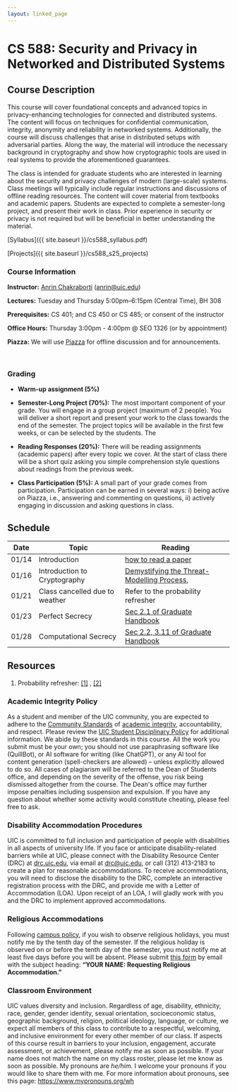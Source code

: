 ```yaml
---
layout: linked_page
---
```


# CS 588: Security and Privacy in Networked and Distributed Systems



## Course Description

This course will cover foundational concepts and advanced topics in privacy-enhancing technologies for connected and distributed systems. The content will focus on techniques for confidential communication, integrity, anonymity and reliability in networked systems. Additionally, the course will discuss challenges that arise in distributed setups with adversarial parties. Along the way, the material will introduce the necessary background in cryptography and show how cryptographic tools are used in real systems to provide the aforementioned guarantees. 

The class is intended for graduate students who are interested in learning about the security and privacy challenges of modern (large-scale) systems. Class meetings will typically include regular instructions and discussions of offline reading resources. The content will cover material from textbooks and academic papers. Students are expected to complete a semester-long project, and present their work in class. Prior experience in security or privacy is not required but will be beneficial in better understanding the material.

[Syllabus]({{ site.baseurl }}/cs588_syllabus.pdf)

[Projects]({{ site.baseurl }}/cs588_s25_projects)

### Course Information

**Instructor:** [Anrin Chakraborti](https://anrinch.github.io/cs588_s25) (anrin@uic.edu)

**Lectures:** Tuesday and Thursday 5:00pm–6:15pm (Central Time), BH 308

**Prerequisites:**  CS 401; and CS 450 or CS 485; or consent of the instructor

**Office Hours:** Thursday 3:00pm - 4:00pm @ SEO 1326 (or by appointment)

**Piazza:** We will use [Piazza](https://piazza.com/uic/spring2025/cs588) for offline discussion and for announcements.

​                                                                                                          

### Grading

* **Warm-up assignment (5%)**

- **Semester-Long Project (70%):** The most important component of your grade. You will engage in a group project (maximum of 2 people). You will deliver a short report and present your work to the class towards the end of the semester. The project topics will be available in the first few weeks, or can be selected by the students. The 

- **Reading Responses (20%):** There will be reading assignments (academic papers) after every topic we cover. At the start of class there will be a short quiz asking you simple comprehension style questions about readings from the previous week. 

- **Class Participation (5%):** A small part of your grade comes from participation. Participation can be earned in several ways: i) being active on Piazza, i.e., answering and commenting on questions, ii) actively engaging in discussion and asking questions in class.

  

## Schedule



| Date  | Topic                          | Reading                                                      |
| ----- | ------------------------------ | ------------------------------------------------------------ |
| 01/14 | Introduction                   | [how to read a paper](http://ccr.sigcomm.org/online/files/p83-keshavA.pdf) |
| 01/16 | Introduction to Cryptography   | [Demystifying the Threat-Modelling Process](https://www.ida.liu.se/~TDDC90/literature/papers/torr.pdf), |
| 01/21 | Class cancelled due to weather | Refer to the probability refresher                           |
| 01/23 | Perfect Secrecy                | [Sec 2.1 of Graduate Handbook](https://crypto.stanford.edu/~dabo/cryptobook/BonehShoup_0_4.pdf) |
| 01/28 | Computational Secrecy          | [Sec 2.2, 3.11 of Graduate Handbook](https://crypto.stanford.edu/~dabo/cryptobook/BonehShoup_0_4.pdf) |





## Resources 

1. Probability refresher: [[1]](http://www.cs.toronto.edu/~florian/courses/csc477_fall22/tutorials/ProbabilityRefresher.pdf) , [[2]](https://www.comm.utoronto.ca/~weiyu/ece1502/refresh.pdf)



### Academic Integrity Policy

As a student and member of the UIC community, you are expected to adhere to the [Community Standards](https://dos.uic.edu/community-standards/) of [academic integrity](https://dos.uic.edu/community-standards/academic-integrity/), accountability, and respect. Please review the [UIC Student Disciplinary Policy](https://dos.uic.edu/wp-content/uploads/sites/262/2021/09/Student-Disciplinary-Policy-2021.pdf) for additional information. We abide by these standards in this course. All the work you submit must be your own; you should not use paraphrasing software like (QuillBot), or AI software for writing (like ChatGPT), or any AI tool for content generation (spell-checkers are allowed) – unless explicitly allowed to do so. All cases of plagiarism will be referred to the Dean of Students office, and depending on the severity of the offense, you risk being dismissed altogether from the course. The Dean's office may further impose penalties including suspension and expulsion. If you have any question about whether some activity would constitute cheating, please feel free to ask. 

### Disability Accommodation Procedures 

UIC is committed to full inclusion and participation of people with disabilities in all aspects of university life. If you face or anticipate disability-related barriers while at UIC, please connect with the Disability Resource Center (DRC) at [drc.uic.edu](https://drc.uic.edu/), via email at [drc@uic.edu](mailto:drc@uic.edu), or call (312) 413-2183 to create a plan for reasonable accommodations. To receive accommodations, you will need to disclose the disability to the DRC, complete an interactive registration process with the DRC, and provide me with a Letter of Accommodation (LOA). Upon receipt of an LOA, I will gladly work with you and the DRC to implement approved accommodations.


### Religious Accommodations

Following [campus policy](https://oae.uic.edu/religious/), if you wish to observe religious holidays, you must notify me by the tenth day of the semester. If the religious holiday is observed on or before the tenth day of the semester, you must notify me at least five days before you will be absent. Please submit [this form](https://oae.uic.edu/wp-content/uploads/sites/32/2019/07/StudentReligiousAccomodationRequestForm.pdf) by email with the subject heading: **“YOUR NAME: Requesting Religious Accommodation.”**



### Classroom Environment 

UIC values diversity and inclusion. Regardless of age, disability, ethnicity, race, gender, gender identity, sexual orientation, socioeconomic status, geographic background, religion, political ideology, language, or culture, we expect all members of this class to contribute to a respectful, welcoming, and inclusive environment for every other member of our class. If aspects of this course result in barriers to your inclusion, engagement, accurate assessment, or achievement, please notify me as soon as possible. If your name does not match the name on my class roster, please let me know as soon as possible. My pronouns are *he/him*. I welcome your pronouns if you would like to share them with me. For more information about pronouns, see this page: https://www.mypronouns.org/wh

 